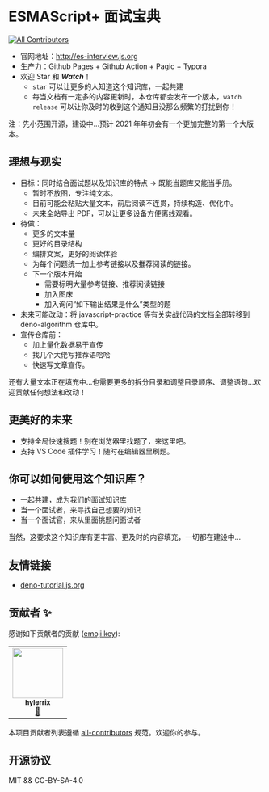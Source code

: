 # ESMAScript+ 面试宝典

<!-- ALL-CONTRIBUTORS-BADGE:START - Do not remove or modify this section -->
[![All Contributors](https://img.shields.io/badge/all_contributors-1-orange.svg?style=flat-square)](#contributors-)
<!-- ALL-CONTRIBUTORS-BADGE:END -->

* 官网地址：http://es-interview.js.org
* 生产力：Github Pages + Github Action + Pagic + Typora
* 欢迎 Star 和 ***Watch***！
  * `star` 可以让更多的人知道这个知识库，一起共建
  * 每当文档有一定多的内容更新时，本仓库都会发布一个版本，`watch release` 可以让你及时的收到这个通知且没那么频繁的打扰到你！

注：先小范围开源，建设中...预计 2021 年年初会有一个更加完整的第一个大版本。

## 理想与现实

* 目标：同时结合面试题以及知识库的特点 -> 既能当题库又能当手册。
  * 暂时不放图，专注纯文本。
  * 目前可能会粘贴大量文本，前后阅读不连贯，持续构造、优化中。
  * 未来全站导出 PDF，可以让更多设备方便离线观看。
* 待做：
  * 更多的文本量
  * 更好的目录结构
  * 编排文案，更好的阅读体验
  * 为每个问题统一加上参考链接以及推荐阅读的链接。
  * 下一个版本开始
    * 需要标明大量参考链接、推荐阅读链接
    * 加入图床
    * 加入询问“如下输出结果是什么”类型的题
* 未来可能改动：将 javascript-practice 等有关实战代码的文档全部转移到 deno-algorithm 仓库中。
* 宣传仓库前：
  * 加上量化数据易于宣传
  * 找几个大佬写推荐语哈哈
  * 快速写文章宣传。

还有大量文本正在填充中...也需要更多的拆分目录和调整目录顺序、调整语句...欢迎贡献任何想法和改动！

## 更美好的未来

* 支持全局快速搜题！别在浏览器里找题了，来这里吧。
* 支持 VS Code 插件学习！随时在编辑器里刷题。

## 你可以如何使用这个知识库？

* 一起共建，成为我们的面试知识库
* 当一个面试者，来寻找自己想要的知识
* 当一个面试官，来从里面挑题问面试者

当然，这要求这个知识库有更丰富、更及时的内容填充，一切都在建设中...

## 友情链接

* [deno-tutorial.js.org](http://deno-tutorial.js.org/)

## 贡献者 ✨

感谢如下贡献者的贡献 ([emoji key](https://allcontributors.org/docs/en/emoji-key)):

<!-- ALL-CONTRIBUTORS-LIST:START - Do not remove or modify this section -->
<!-- prettier-ignore-start -->
<!-- markdownlint-disable -->
<table>
  <tr>
    <td align="center"><a href="https://github.com/hylerrix"><img src="https://avatars1.githubusercontent.com/u/19285461?v=4?s=100" width="100px;" alt=""/><br /><sub><b>hylerrix</b></sub></a><br /><a href="#ideas-hylerrix" title="Ideas, Planning, & Feedback">🤔</a></td>
  </tr>
</table>

<!-- markdownlint-restore -->
<!-- prettier-ignore-end -->

<!-- ALL-CONTRIBUTORS-LIST:END -->

本项目贡献者列表遵循 [all-contributors](https://github.com/all-contributors/all-contributors) 规范。欢迎你的参与。

## 开源协议

MIT && CC-BY-SA-4.0
